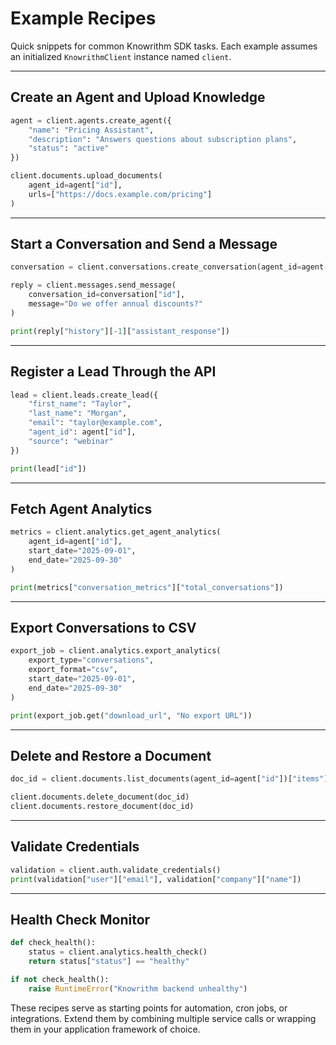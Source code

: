 ﻿# Example Recipes

Quick snippets for common Knowrithm SDK tasks. Each example assumes an initialized `KnowrithmClient` instance named `client`.

---

## Create an Agent and Upload Knowledge

```python
agent = client.agents.create_agent({
    "name": "Pricing Assistant",
    "description": "Answers questions about subscription plans",
    "status": "active"
})

client.documents.upload_documents(
    agent_id=agent["id"],
    urls=["https://docs.example.com/pricing"]
)
```

---

## Start a Conversation and Send a Message

```python
conversation = client.conversations.create_conversation(agent_id=agent["id"])

reply = client.messages.send_message(
    conversation_id=conversation["id"],
    message="Do we offer annual discounts?"
)

print(reply["history"][-1]["assistant_response"])
```

---

## Register a Lead Through the API

```python
lead = client.leads.create_lead({
    "first_name": "Taylor",
    "last_name": "Morgan",
    "email": "taylor@example.com",
    "agent_id": agent["id"],
    "source": "webinar"
})

print(lead["id"])
```

---

## Fetch Agent Analytics

```python
metrics = client.analytics.get_agent_analytics(
    agent_id=agent["id"],
    start_date="2025-09-01",
    end_date="2025-09-30"
)

print(metrics["conversation_metrics"]["total_conversations"])
```

---

## Export Conversations to CSV

```python
export_job = client.analytics.export_analytics(
    export_type="conversations",
    export_format="csv",
    start_date="2025-09-01",
    end_date="2025-09-30"
)

print(export_job.get("download_url", "No export URL"))
```

---

## Delete and Restore a Document

```python
doc_id = client.documents.list_documents(agent_id=agent["id"])["items"][0]["id"]

client.documents.delete_document(doc_id)
client.documents.restore_document(doc_id)
```

---

## Validate Credentials

```python
validation = client.auth.validate_credentials()
print(validation["user"]["email"], validation["company"]["name"])
```

---

## Health Check Monitor

```python
def check_health():
    status = client.analytics.health_check()
    return status["status"] == "healthy"

if not check_health():
    raise RuntimeError("Knowrithm backend unhealthy")
```

These recipes serve as starting points for automation, cron jobs, or integrations. Extend them by combining multiple service calls or wrapping them in your application framework of choice.






